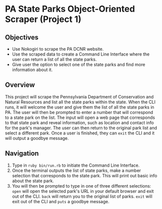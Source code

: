 # PA State Parks Object-Oriented Scraper (Project 1)

## Objectives
- Use Nokogiri to scrape the PA DCNR website.
- Use the scraped data to create a Command Line Interface where the user can return a list of all the state parks.
- Give user the option to select one of the state parks and find more information about it.

## Overview

This project will scrape the Pennsylvania Department of Conservation and Natural Resources and list all the state parks within the state. When the CLI runs, it will welcome the user and give them the list of all the state parks in PA. The user will then be prompted to enter a number that will correspond to a state park on the list. The input will open a web page that corresponds to that state park and reveal information, such as location and contact info for the park's manager. The user can then return to the original park list and select a different park. Once a user is finished, they can `exit` the CLI and it will output a goodbye message.

## Navigation

1. Type in `ruby bin/run.rb` to initiate the Command Line Interface.
2. Once the terminal outputs the list of state parks, make a number selection that corresponds to the state park. This will print out basic info about the state park.
3. You will then be prompted to type in one of three different selections:
`open` will open the selected park's URL in your default browser and exit out of the CLI.
`back` will return you to the original list of parks.
`exit` will exit out of the CLI and `puts` a goodbye message.
